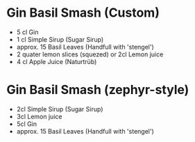 # Gin Basil Smash (Custom)

- 5 cl Gin
- 1 cl Simple Sirup (Sugar Sirup)
- approx. 15 Basil Leaves (Handfull with 'stengel')
- 2 quater lemon slices (squezed) or 2cl Lemon juice
- 4 cl Apple Juice (Naturtrüb)

# Gin Basil Smash (zephyr-style)

- 2cl Simple Sirup (Sugar Sirup)
- 3cl Lemon juice
- 5cl Gin 
- approx. 15 Basil Leaves (Handfull with 'stengel')

